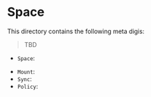 # Space

This directory contains the following meta digis:

> TBD

* `Space`:

- `Mount`:
- `Sync`:
- `Policy`:
